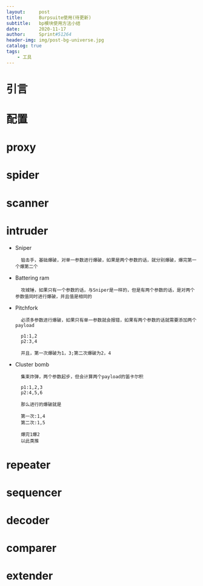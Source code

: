 ```yaml
---
layout:     post
title:      Burpsuite使用(待更新)
subtitle:   bp模块使用方法小结
date:       2020-11-17
author:     Sprint#51264
header-img: img/post-bg-universe.jpg
catalog: true
tags:
    - 工具
---
```


# 引言


# 配置


# proxy



# spider



# scanner




# intruder

* Sniper

        狙击手，基础爆破，对单一参数进行爆破，如果是两个参数的话，就分别爆破，爆完第一个爆第二个

* Battering ram
        
        攻城锤，如果只有一个参数的话，与Sniper是一样的，但是有两个参数的话，是对两个参数值同时进行爆破，并且值是相同的

* Pitchfork

        必须多参数进行爆破，如果只有单一参数就会报错，如果有两个参数的话就需要添加两个payload

        p1:1,2
        p2:3,4

        并且，第一次爆破为1，3;第二次爆破为2，4

* Cluster bomb

        集束炸弹，两个参数起步，但会计算两个payload的笛卡尔积

        p1:1,2,3
        p2:4,5,6

        那么进行的爆破就是

        第一次:1,4
        第二次:1,5

        爆完1爆2
        以此类推


# repeater



# sequencer



# decoder


# comparer



# extender